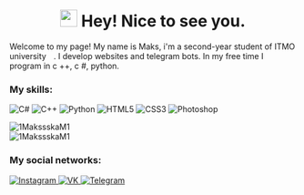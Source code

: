 <h1 align="center"><img src="https://raw.githubusercontent.com/iampavangandhi/iampavangandhi/master/gifs/Hi.gif" width="30px"> Hey! Nice to see you.</h1>


<p>Welcome to my page! My name is Maks, i'm a second-year student of ITMO university<img src="https://image.flaticon.com/icons/svg/197/197408.svg" width="13"/>. 
I develop websites and telegram bots. In my free time I program in c ++, c #, python.

<h3>My skills:</h3>
<p>
  <img alt="C#" src="https://img.shields.io/badge/c%23-%23F5792A.svg?style=for-the-badge&logo=c-sharp&logoColor=white"/>
  <img alt="C++" src="https://img.shields.io/badge/c++-%2320232a.svg?style=for-the-badge&logo=c%2B%2B&logoColor=%2361DAFB"/>
  <img alt="Python" src="https://img.shields.io/badge/python-%23F5792A.svg?style=for-the-badge&logo=Python&logoColor=white"/>
  <img alt="HTML5" src="https://img.shields.io/badge/html5-%2320232a.svg?style=for-the-badge&logo=html5&logoColor=%2361DAFB"/>
  <img alt="CSS3" src="https://img.shields.io/badge/css3-%23F5792A.svg?style=for-the-badge&logo=css3&logoColor=white"/>
  <img alt="Photoshop" src="https://img.shields.io/badge/photoshop-%2320232a.svg?style=for-the-badge&logo=Photoshop&logoColor=%2361DAFB"/>
</p>

<div display="inline-flex"  align-items="center" justify-content="space-between">
   <img src="https://github-readme-stats.vercel.app/api?username=1MakssskaM1&show_icons=true&theme=merko&count_private=true" alt="1MakssskaM1" />
</div>
<div display="inline-flex"  align-items="center" justify-content="space-between">
   <img src="https://github-readme-stats.vercel.app/api/top-langs/?username=1MakssskaM1&layout=compact&hide=CMake,Makefile&theme=merko" alt="1MakssskaM1" />
</div>
<h3>My social networks:</h3>
<a href="https://www.instagram.com/maksss_ssskam/">
   <img top="0" src="https://img.shields.io/badge/instagram-%23E4405F.svg?style=for-the-badge&logo=Instagram&logoColor=white" alt="Instagram" target="_blank" margin-left="10px">
</a>
<a href="https://vk.com/maksss_ssskam">
   <img top="0" src="https://img.shields.io/badge/VK-%231572B6.svg?style=for-the-badge&logo=Vk&logoColor=white" alt="VK" target="_blank" margin-left="10px">
</a>
<a href="https://t.me/Maksss_ssskaM">
   <img top="0" src="https://img.shields.io/badge/telegram-%2320232a.svg?style=for-the-badge&logo=Telegram&logoColor=white" alt="Telegram" target="_blank" margin-left="10px">
</a>


